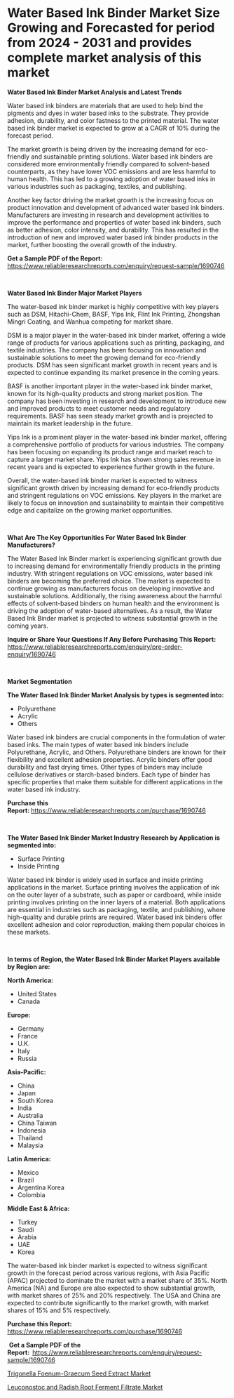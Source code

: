 <p><h1>Water Based Ink Binder Market Size Growing and Forecasted for period from 2024 - 2031 and provides complete market analysis of this market</h1></p><p><strong>Water Based Ink Binder Market Analysis and Latest Trends</strong></p>
<p><p>Water based ink binders are materials that are used to help bind the pigments and dyes in water based inks to the substrate. They provide adhesion, durability, and color fastness to the printed material. The water based ink binder market is expected to grow at a CAGR of 10% during the forecast period. </p><p>The market growth is being driven by the increasing demand for eco-friendly and sustainable printing solutions. Water based ink binders are considered more environmentally friendly compared to solvent-based counterparts, as they have lower VOC emissions and are less harmful to human health. This has led to a growing adoption of water based inks in various industries such as packaging, textiles, and publishing.</p><p>Another key factor driving the market growth is the increasing focus on product innovation and development of advanced water based ink binders. Manufacturers are investing in research and development activities to improve the performance and properties of water based ink binders, such as better adhesion, color intensity, and durability. This has resulted in the introduction of new and improved water based ink binder products in the market, further boosting the overall growth of the industry.</p></p>
<p><strong>Get a Sample PDF of the Report:&nbsp;</strong> <a href="https://www.reliableresearchreports.com/enquiry/request-sample/1690746">https://www.reliableresearchreports.com/enquiry/request-sample/1690746</a></p>
<p>&nbsp;</p>
<p><strong>Water Based Ink Binder Major Market Players</strong></p>
<p><p>The water-based ink binder market is highly competitive with key players such as DSM, Hitachi-Chem, BASF, Yips Ink, Flint Ink Printing, Zhongshan Mingri Coating, and Wanhua competing for market share.</p><p>DSM is a major player in the water-based ink binder market, offering a wide range of products for various applications such as printing, packaging, and textile industries. The company has been focusing on innovation and sustainable solutions to meet the growing demand for eco-friendly products. DSM has seen significant market growth in recent years and is expected to continue expanding its market presence in the coming years.</p><p>BASF is another important player in the water-based ink binder market, known for its high-quality products and strong market position. The company has been investing in research and development to introduce new and improved products to meet customer needs and regulatory requirements. BASF has seen steady market growth and is projected to maintain its market leadership in the future.</p><p>Yips Ink is a prominent player in the water-based ink binder market, offering a comprehensive portfolio of products for various industries. The company has been focusing on expanding its product range and market reach to capture a larger market share. Yips Ink has shown strong sales revenue in recent years and is expected to experience further growth in the future.</p><p>Overall, the water-based ink binder market is expected to witness significant growth driven by increasing demand for eco-friendly products and stringent regulations on VOC emissions. Key players in the market are likely to focus on innovation and sustainability to maintain their competitive edge and capitalize on the growing market opportunities.</p></p>
<p>&nbsp;</p>
<p><strong>What Are The Key Opportunities For Water Based Ink Binder Manufacturers?</strong></p>
<p><p>The Water Based Ink Binder market is experiencing significant growth due to increasing demand for environmentally friendly products in the printing industry. With stringent regulations on VOC emissions, water based ink binders are becoming the preferred choice. The market is expected to continue growing as manufacturers focus on developing innovative and sustainable solutions. Additionally, the rising awareness about the harmful effects of solvent-based binders on human health and the environment is driving the adoption of water-based alternatives. As a result, the Water Based Ink Binder market is projected to witness substantial growth in the coming years.</p></p>
<p><strong>Inquire or Share Your Questions If Any Before Purchasing This Report:</strong> <a href="https://www.reliableresearchreports.com/enquiry/pre-order-enquiry/1690746">https://www.reliableresearchreports.com/enquiry/pre-order-enquiry/1690746</a></p>
<p>&nbsp;</p>
<p><strong>Market Segmentation</strong></p>
<p><strong>The Water Based Ink Binder Market Analysis by types is segmented into:</strong></p>
<p><ul><li>Polyurethane</li><li>Acrylic</li><li>Others</li></ul></p>
<p><p>Water based ink binders are crucial components in the formulation of water based inks. The main types of water based ink binders include Polyurethane, Acrylic, and Others. Polyurethane binders are known for their flexibility and excellent adhesion properties. Acrylic binders offer good durability and fast drying times. Other types of binders may include cellulose derivatives or starch-based binders. Each type of binder has specific properties that make them suitable for different applications in the water based ink industry.</p></p>
<p><strong>Purchase this Report:&nbsp;</strong><a href="https://www.reliableresearchreports.com/purchase/1690746">https://www.reliableresearchreports.com/purchase/1690746</a></p>
<p>&nbsp;</p>
<p><strong>The Water Based Ink Binder Market Industry Research by Application is segmented into:</strong></p>
<p><ul><li>Surface Printing</li><li>Inside Printing</li></ul></p>
<p><p>Water based ink binder is widely used in surface and inside printing applications in the market. Surface printing involves the application of ink on the outer layer of a substrate, such as paper or cardboard, while inside printing involves printing on the inner layers of a material. Both applications are essential in industries such as packaging, textile, and publishing, where high-quality and durable prints are required. Water based ink binders offer excellent adhesion and color reproduction, making them popular choices in these markets.</p></p>
<p>&nbsp;</p>
<p><strong>In terms of Region, the Water Based Ink Binder Market Players available by Region are:</strong></p>
<p>
    <p> <strong> North America: </strong>
        <ul>
            <li>United States</li>
            <li>Canada</li>
        </ul>
        </p> 
    <p> <strong> Europe: </strong>
        <ul>
            <li>Germany</li>
            <li>France</li>
            <li>U.K.</li>
            <li>Italy</li>
            <li>Russia</li>
        </ul>
        </p> 
    <p> <strong> Asia-Pacific: </strong>
        <ul>
            <li>China</li>
            <li>Japan</li>
            <li>South Korea</li>
            <li>India</li>
            <li>Australia</li>
            <li>China Taiwan</li>
            <li>Indonesia</li>
            <li>Thailand</li>
            <li>Malaysia</li>
        </ul>
        </p> 
    <p> <strong> Latin America: </strong>
        <ul>
            <li>Mexico</li>
            <li>Brazil</li>
            <li>Argentina Korea</li>
            <li>Colombia</li>
        </ul>
        </p> 
    <p> <strong> Middle East & Africa: </strong>
        <ul>
            <li>Turkey</li>
            <li>Saudi</li>
            <li>Arabia</li>
            <li>UAE</li>
            <li>Korea</li>
        </ul>
    </p>
    </p>
<p><p>The water-based ink binder market is expected to witness significant growth in the forecast period across various regions, with Asia Pacific (APAC) projected to dominate the market with a market share of 35%. North America (NA) and Europe are also expected to show substantial growth, with market shares of 25% and 20% respectively. The USA and China are expected to contribute significantly to the market growth, with market shares of 15% and 5% respectively.</p></p>
<p><strong>Purchase this Report: </strong><a href="https://www.reliableresearchreports.com/purchase/1690746">https://www.reliableresearchreports.com/purchase/1690746</a></p>
<p>&nbsp;<strong>Get a Sample PDF of the Report:&nbsp;&nbsp;</strong><a href="https://www.reliableresearchreports.com/enquiry/request-sample/1690746">https://www.reliableresearchreports.com/enquiry/request-sample/1690746</a></p>
<p><strong></strong></p>
<p><p><a href="https://issuu.com/reportprime-2/docs/trigonella-foenum-graecum-seed-extract-market-size">Trigonella Foenum-Graecum Seed Extract Market</a></p><p><a href="https://issuu.com/reportprime-2/docs/leuconostoc-and-radish-root-ferment-filtrate-marke">Leuconostoc and Radish Root Ferment Filtrate Market</a></p></p>